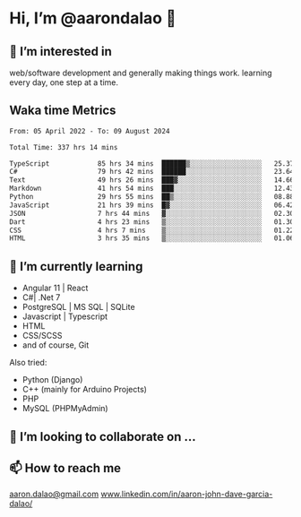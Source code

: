 # __Hi, I’m @aarondalao__ 👋 
## 👀 I’m interested in 
web/software development and generally making things work.
learning every day, one step at a time. 

## Waka time Metrics
<!--START_SECTION:waka-->

```txt
From: 05 April 2022 - To: 09 August 2024

Total Time: 337 hrs 14 mins

TypeScript            85 hrs 34 mins  ██████▒░░░░░░░░░░░░░░░░░░   25.37 %
C#                    79 hrs 42 mins  ██████░░░░░░░░░░░░░░░░░░░   23.64 %
Text                  49 hrs 26 mins  ███▓░░░░░░░░░░░░░░░░░░░░░   14.66 %
Markdown              41 hrs 54 mins  ███░░░░░░░░░░░░░░░░░░░░░░   12.43 %
Python                29 hrs 55 mins  ██▒░░░░░░░░░░░░░░░░░░░░░░   08.88 %
JavaScript            21 hrs 39 mins  █▓░░░░░░░░░░░░░░░░░░░░░░░   06.42 %
JSON                  7 hrs 44 mins   ▓░░░░░░░░░░░░░░░░░░░░░░░░   02.30 %
Dart                  4 hrs 23 mins   ▒░░░░░░░░░░░░░░░░░░░░░░░░   01.30 %
CSS                   4 hrs 7 mins    ▒░░░░░░░░░░░░░░░░░░░░░░░░   01.22 %
HTML                  3 hrs 35 mins   ▒░░░░░░░░░░░░░░░░░░░░░░░░   01.06 %
```

<!--END_SECTION:waka-->

## 🌱 I’m currently learning 

- Angular 11 | React 
- C#| .Net 7
- PostgreSQL | MS SQL | SQLite
- Javascript | Typescript
- HTML 
- CSS/SCSS
- and of course, Git 


Also tried:
- Python (Django)
- C++ (mainly for Arduino Projects)
- PHP
- MySQL (PHPMyAdmin)


## 💞️ I’m looking to collaborate on ...

## 📫 How to reach me 
aaron.dalao@gmail.com
www.linkedin.com/in/aaron-john-dave-garcia-dalao/

<!---
aarondalao/aarondalao is a ✨ special ✨ repository because its `README.md` (this file) appears on your GitHub profile.
You can click the Preview link to take a look at your changes.
--->
